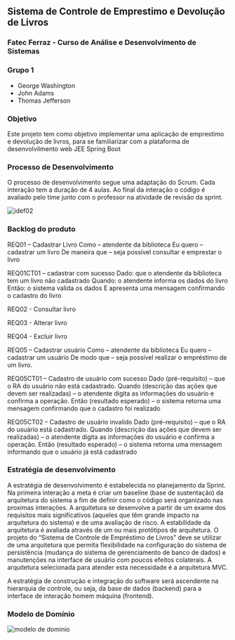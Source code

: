 ## Sistema de Controle de Emprestimo e Devolução de Livros
### Fatec Ferraz - Curso de Análise e Desenvolvimento de Sistemas
### Grupo 1
- George Washington
- John Adams
- Thomas Jefferson

### Objetivo
Este projeto tem como  objetivo implementar uma aplicação de emprestimo e devolução de livros, para se familiarizar com a plataforma de desenvolvilmento web JEE Spring Boot

### Processo de Desenvolvimento
O processo de desenvolvimento segue uma adaptação do Scrum. Cada interação tem a duração de 4 aulas. Ao final da interação o código é avaliado pelo time junto com o professor na atividade de revisão da sprint. 

![idef02](https://user-images.githubusercontent.com/14267502/84417700-6a2a2580-abec-11ea-8b39-d20213a4f15d.png)

### Backlog do produto

REQ01 – Cadastrar Livro
Como – atendente da biblioteca
Eu quero – cadastrar um livro
De maneira que – seja possível consultar e emprestar o livro

REQ01CT01 – cadastrar com sucesso
Dado: que o atendente da biblioteca tem um livro não cadastrado
Quando: o atendente informa os dados do livro  
Então: o sistema valida os dados E apresenta uma mensagem confirmando o cadastro do livro

REQ02 - Consultar livro

REQ03 - Alterar livro

REQ04 - Excluir livro

REQ05 – Cadastrar usuário
Como – atendente da biblioteca
Eu quero – cadastrar um usuário 
De modo que – seja possível realizar o empréstimo de um livro.

REQ05CT01 – Cadastro de usuário com sucesso
Dado (pré-requisito) – que o RA do usuário não está cadastrado.
Quando (descrição das ações que devem ser realizadas) – o atendente digita as informações do usuário e confirma a operação.
Então (resultado esperado) – o sistema retorna uma mensagem confirmando que o cadastro foi realizado

REQ05CT02 – Cadastro de usuário invalido
Dado (pré-requisito) – que o RA do usuário está cadastrado.
Quando (descrição das ações que devem ser realizadas) – o atendente digita as informações do usuário e confirma a operação.
Então (resultado esperado) – o sistema retorna uma mensagem informando que o usuário já está cadastrado


### Estratégia de desenvolvimento
A estratégia de desenvolvimento é estabelecida no planejamento da Sprint. Na primeira interação a meta é criar um baseline (base de sustentação) da arquitetura do sistema a fim de definir como o código será organizado nas proximas interações. A arquitetura se desenvolve a partir de um exame dos requisitos mais significativos (aqueles que têm grande impacto na arquitetura do sistema) e de uma avaliação de risco. A estabilidade da arquitetura é avaliada através de um ou mais protótipos de arquitetura. O projeto do “Sistema de Controle de Empréstimo de Livros” deve se utilizar de uma arquitetura que permita flexibilidade na configuração do sistema de persistência (mudança do sistema de gerenciamento de banco de dados) e manutenções na interface de usuário com poucos efeitos colaterais. A arquitetura selecionada para atender esta necessidade é a arquitetura MVC. 

A estratégia de construção e integração do software será ascendente na hierarquia de controle, ou seja, da base de dados (backend) para a interface de interação homem máquina (frontend). 

### Modelo de Domínio

![modelo de dominio](https://user-images.githubusercontent.com/14267502/84425324-bd55a580-abf7-11ea-99c7-f427b80fb7cc.png)








